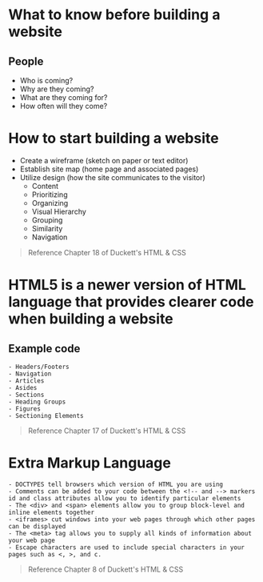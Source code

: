# What to know before building a website

## People
- Who is coming?
- Why are they coming?
- What are they coming for?
- How often will they come?

# How to start building a website
- Create a wireframe (sketch on paper or text editor)
- Establish site map (home page and associated pages)
- Utilize design (how the site communicates to the visitor)
    - Content
    - Prioritizing
    - Organizing
    - Visual Hierarchy
    - Grouping
    - Similarity
    - Navigation

> Reference Chapter 18 of Duckett's HTML & CSS

# HTML5 is a newer version of HTML language that provides clearer code when building a website

## Example code
    - Headers/Footers
    - Navigation
    - Articles
    - Asides
    - Sections
    - Heading Groups
    - Figures
    - Sectioning Elements

> Reference Chapter 17 of Duckett's HTML & CSS

# Extra Markup Language

    - DOCTYPES tell browsers which version of HTML you are using
    - Comments can be added to your code between the <!-- and --> markers
    id and class attributes allow you to identify particular elements
    - The <div> and <span> elements allow you to group block-level and inline elements together
    - <iframes> cut windows into your web pages through which other pages can be displayed
    - The <meta> tag allows you to supply all kinds of information about your web page
    - Escape characters are used to include special characters in your pages such as <, >, and c.

> Reference Chapter 8 of Duckett's HTML & CSS
